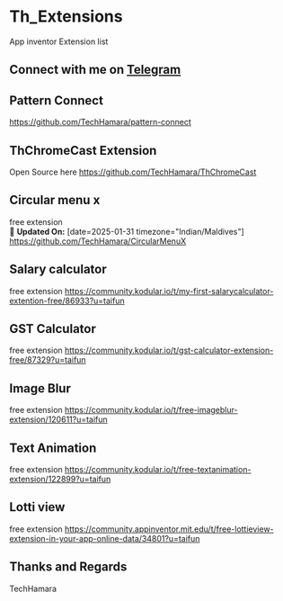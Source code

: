 # Th_Extensions
App inventor Extension list
## Connect with me on [Telegram](https://t.me/techhamara91)

## Pattern Connect
https://github.com/TechHamara/pattern-connect

## ThChromeCast Extension 
Open Source 
here https://github.com/TechHamara/ThChromeCast

## Circular menu x 
free extension <br>
📅 **Updated On:** 
[date=2025-01-31 timezone="Indian/Maldives"] <br>
https://github.com/TechHamara/CircularMenuX
<br>
## Salary calculator
free extension 
https://community.kodular.io/t/my-first-salarycalculator-extention-free/86933?u=taifun
## GST Calculator 
free extension 
https://community.kodular.io/t/gst-calculator-extension-free/87329?u=taifun
## Image Blur
free extension 
https://community.kodular.io/t/free-imageblur-extension/120611?u=taifun
## Text Animation 
free extension 
https://community.kodular.io/t/free-textanimation-extension/122899?u=taifun
## Lotti view 
free extension 
https://community.appinventor.mit.edu/t/free-lottieview-extension-in-your-app-online-data/34801?u=taifun

## Thanks and Regards 
TechHamara 
